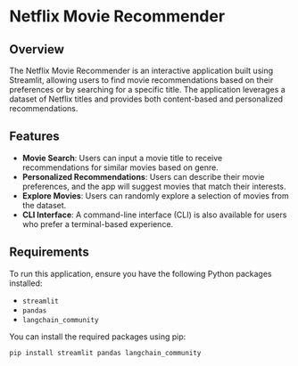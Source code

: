 # Netflix Movie Recommender

## Overview

The Netflix Movie Recommender is an interactive application built using Streamlit, allowing users to find movie recommendations based on their preferences or by searching for a specific title. The application leverages a dataset of Netflix titles and provides both content-based and personalized recommendations.

## Features

- **Movie Search**: Users can input a movie title to receive recommendations for similar movies based on genre.
- **Personalized Recommendations**: Users can describe their movie preferences, and the app will suggest movies that match their interests.
- **Explore Movies**: Users can randomly explore a selection of movies from the dataset.
- **CLI Interface**: A command-line interface (CLI) is also available for users who prefer a terminal-based experience.

## Requirements

To run this application, ensure you have the following Python packages installed:

- `streamlit`
- `pandas`
- `langchain_community`

You can install the required packages using pip:

```bash
pip install streamlit pandas langchain_community
